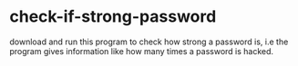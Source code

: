 # check-if-strong-password
download and run this program to check how strong a password is,
i.e the program gives information like how many times a password is hacked.
